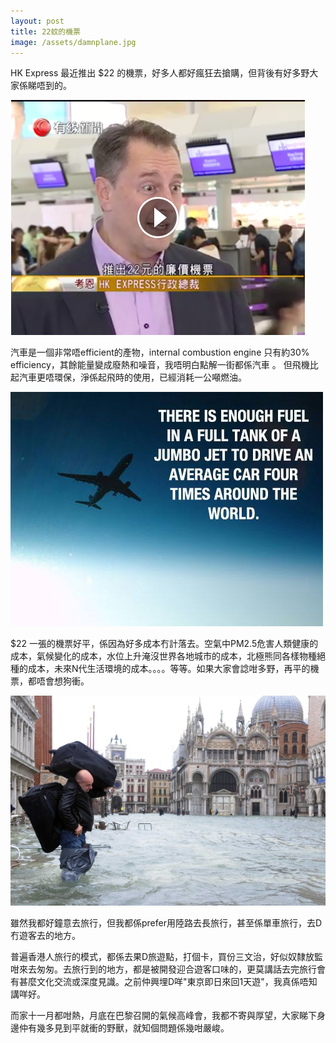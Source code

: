 ```yaml
---
layout: post
title: 22蚊的機票
image: /assets/damnplane.jpg
---
```


HK Express 最近推出 $22 的機票，好多人都好瘋狂去搶購，但背後有好多野大家係睇唔到的。

![alt text](/assets/22-plane.png "$22 plane ticket")

汽車是一個非常唔efficient的產物，internal combustion engine 只有約30% efficiency，其餘能量變成廢熱和噪音，我唔明白點解一街都係汽車 。
但飛機比起汽車更唔環保，淨係起飛時的使用，已經消耗一公噸燃油。

![alt text](/assets/damnplane.jpg "Damn plane")

$22 一張的機票好平，係因為好多成本冇計落去。空氣中PM2.5危害人類健康的成本，氣候變化的成本，水位上升淹沒世界各地城市的成本，北極熊同各樣物種絕種的成本，未來N代生活環境的成本。。。。等等。如果大家會諗咁多野，再平的機票，都唔會想狗衝。

![alt text](/assets/venice-overflow.jpg "Venice Flooding")

雖然我都好鐘意去旅行，但我都係prefer用陸路去長旅行，甚至係單車旅行，去D冇遊客去的地方。

普遍香港人旅行的模式，都係去果D旅遊點，打個卡，買份三文治，好似奴隸放監咁來去匆匆。去旅行到的地方，都是被開發迎合遊客口味的，更莫講話去完旅行會有甚麼文化交流或深度見識。之前仲興埋D咩"東京即日來回1天遊"，我真係唔知講咩好。

而家十一月都咁熱，月底在巴黎召開的氣候高峰會，我都不寄與厚望，大家睇下身邊仲有幾多見到平就衝的野獸，就知個問題係幾咁嚴峻。
